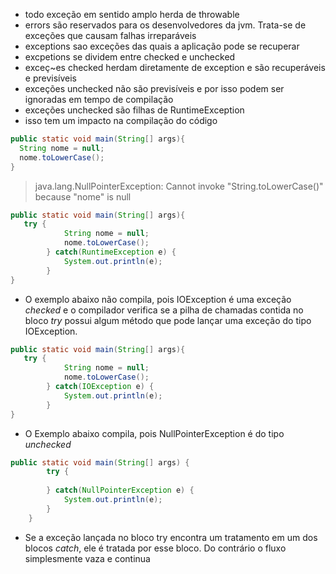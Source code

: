 * todo exceção em sentido amplo herda de throwable
* errors são reservados para os desenvolvedores da jvm. Trata-se de exceções que causam falhas irreparáveis
* exceptions sao exceções das quais a aplicação pode se recuperar
* excpetions se dividem entre checked e unchecked
* exceç~es checked herdam diretamente de exception e são recuperáveis e previsíveis
* exceções unchecked não são previsíveis e por isso podem ser ignoradas em tempo de compilação
* exceções unchecked são filhas de RuntimeException
* isso tem um impacto na compilação do código

```java
public static void main(String[] args){
  String nome = null;
  nome.toLowerCase();
}
```

> java.lang.NullPointerException: Cannot invoke "String.toLowerCase()" because "nome" is null


```java
public static void main(String[] args){
   try {
			String nome = null;
			nome.toLowerCase();			
		} catch(RuntimeException e) {
			System.out.println(e);
		}
}
```

* O exemplo abaixo não compila, pois IOException é uma exceção _checked_ e o compilador verifica se a pilha de chamadas contida no bloco _try_ possui algum método que pode lançar uma exceção do tipo IOException.

```java
public static void main(String[] args){
   try {
			String nome = null;
			nome.toLowerCase();			
		} catch(IOException e) {
			System.out.println(e);
		}
}
```

* O Exemplo abaixo compila, pois NullPointerException é do tipo _unchecked_
```java
public static void main(String[] args) {
		try {
					
		} catch(NullPointerException e) {
			System.out.println(e);
		}
	}
```

* Se a exceção lançada no bloco try encontra um tratamento em um dos blocos _catch_, ele é tratada por esse bloco. Do contrário o fluxo simplesmente vaza e continua

